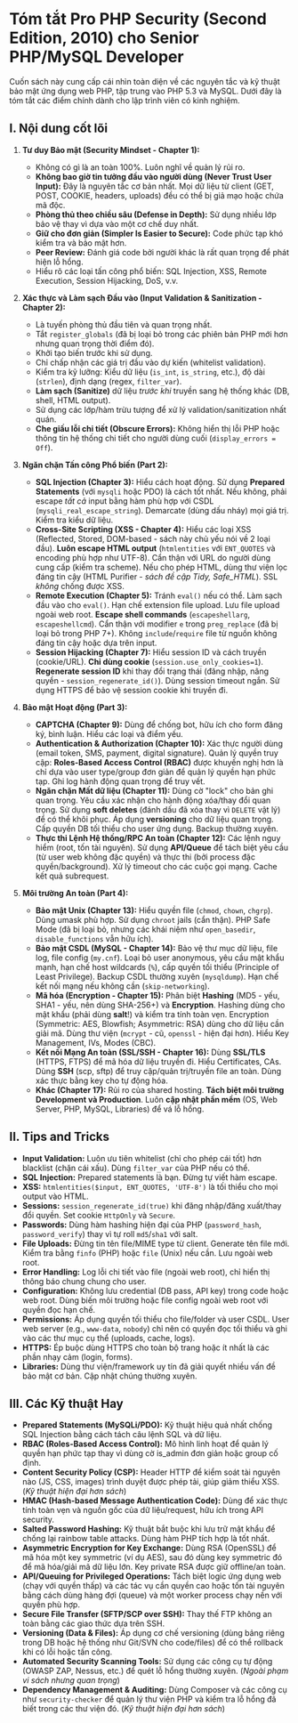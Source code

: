 # Tóm tắt Pro PHP Security (Second Edition, 2010) cho Senior PHP/MySQL Developer

Cuốn sách này cung cấp cái nhìn toàn diện về các nguyên tắc và kỹ thuật bảo mật ứng dụng web PHP, tập trung vào PHP 5.3 và MySQL. Dưới đây là tóm tắt các điểm chính dành cho lập trình viên có kinh nghiệm.

## I. Nội dung cốt lõi

1.  **Tư duy Bảo mật (Security Mindset - Chapter 1):**
    * Không có gì là an toàn 100%. Luôn nghĩ về quản lý rủi ro.
    * **Không bao giờ tin tưởng đầu vào người dùng (Never Trust User Input):** Đây là nguyên tắc cơ bản nhất. Mọi dữ liệu từ client (GET, POST, COOKIE, headers, uploads) đều có thể bị giả mạo hoặc chứa mã độc.
    * **Phòng thủ theo chiều sâu (Defense in Depth):** Sử dụng nhiều lớp bảo vệ thay vì dựa vào một cơ chế duy nhất.
    * **Giữ cho đơn giản (Simpler Is Easier to Secure):** Code phức tạp khó kiểm tra và bảo mật hơn.
    * **Peer Review:** Đánh giá code bởi người khác là rất quan trọng để phát hiện lỗ hổng.
    * Hiểu rõ các loại tấn công phổ biến: SQL Injection, XSS, Remote Execution, Session Hijacking, DoS, v.v.

2.  **Xác thực và Làm sạch Đầu vào (Input Validation & Sanitization - Chapter 2):**
    * Là tuyến phòng thủ đầu tiên và quan trọng nhất.
    * Tắt `register_globals` (đã bị loại bỏ trong các phiên bản PHP mới hơn nhưng quan trọng thời điểm đó).
    * Khởi tạo biến trước khi sử dụng.
    * Chỉ chấp nhận các giá trị đầu vào dự kiến (whitelist validation).
    * Kiểm tra kỹ lưỡng: Kiểu dữ liệu (`is_int`, `is_string`, etc.), độ dài (`strlen`), định dạng (regex, `filter_var`).
    * **Làm sạch (Sanitize)** dữ liệu *trước khi* truyền sang hệ thống khác (DB, shell, HTML output).
    * Sử dụng các lớp/hàm trừu tượng để xử lý validation/sanitization nhất quán.
    * **Che giấu lỗi chi tiết (Obscure Errors):** Không hiển thị lỗi PHP hoặc thông tin hệ thống chi tiết cho người dùng cuối (`display_errors = Off`).

3.  **Ngăn chặn Tấn công Phổ biến (Part 2):**
    * **SQL Injection (Chapter 3):** Hiểu cách hoạt động. Sử dụng **Prepared Statements** (với `mysqli` hoặc PDO) là cách tốt nhất. Nếu không, phải escape *tất cả* input bằng hàm phù hợp với CSDL (`mysqli_real_escape_string`). Demarcate (dùng dấu nháy) mọi giá trị. Kiểm tra kiểu dữ liệu.
    * **Cross-Site Scripting (XSS - Chapter 4):** Hiểu các loại XSS (Reflected, Stored, DOM-based - sách này chủ yếu nói về 2 loại đầu). **Luôn escape HTML output** (`htmlentities` với `ENT_QUOTES` và encoding phù hợp như UTF-8). Cẩn thận với URL do người dùng cung cấp (kiểm tra scheme). Nếu cho phép HTML, dùng thư viện lọc đáng tin cậy (HTML Purifier - *sách đề cập Tidy, Safe_HTML*). SSL *không* chống được XSS.
    * **Remote Execution (Chapter 5):** Tránh `eval()` nếu có thể. Làm sạch đầu vào cho `eval()`. Hạn chế extension file upload. Lưu file upload ngoài web root. **Escape shell commands** (`escapeshellarg`, `escapeshellcmd`). Cẩn thận với modifier `e` trong `preg_replace` (đã bị loại bỏ trong PHP 7+). Không `include`/`require` file từ nguồn không đáng tin cậy hoặc dựa trên input.
    * **Session Hijacking (Chapter 7):** Hiểu session ID và cách truyền (cookie/URL). **Chỉ dùng cookie** (`session.use_only_cookies=1`). **Regenerate session ID** khi thay đổi trạng thái (đăng nhập, nâng quyền - `session_regenerate_id()`). Dùng session timeout ngắn. Sử dụng HTTPS để bảo vệ session cookie khi truyền đi.

4.  **Bảo mật Hoạt động (Part 3):**
    * **CAPTCHA (Chapter 9):** Dùng để chống bot, hữu ích cho form đăng ký, bình luận. Hiểu các loại và điểm yếu.
    * **Authentication & Authorization (Chapter 10):** Xác thực người dùng (email token, SMS, payment, digital signature). Quản lý quyền truy cập: **Roles-Based Access Control (RBAC)** được khuyến nghị hơn là chỉ dựa vào user type/group đơn giản để quản lý quyền hạn phức tạp. Ghi log hành động quan trọng để truy vết.
    * **Ngăn chặn Mất dữ liệu (Chapter 11):** Dùng cờ "lock" cho bản ghi quan trọng. Yêu cầu xác nhận cho hành động xóa/thay đổi quan trọng. Sử dụng **soft deletes** (đánh dấu đã xóa thay vì `DELETE` vật lý) để có thể khôi phục. Áp dụng **versioning** cho dữ liệu quan trọng. Cấp quyền DB tối thiểu cho user ứng dụng. Backup thường xuyên.
    * **Thực thi Lệnh Hệ thống/RPC An toàn (Chapter 12):** Các lệnh nguy hiểm (root, tốn tài nguyên). Sử dụng **API/Queue** để tách biệt yêu cầu (từ user web không đặc quyền) và thực thi (bởi process đặc quyền/background). Xử lý timeout cho các cuộc gọi mạng. Cache kết quả subrequest.

5.  **Môi trường An toàn (Part 4):**
    * **Bảo mật Unix (Chapter 13):** Hiểu quyền file (`chmod`, `chown`, `chgrp`). Dùng umask phù hợp. Sử dụng `chroot` jails (cẩn thận). PHP Safe Mode (đã bị loại bỏ, nhưng các khái niệm như `open_basedir`, `disable_functions` vẫn hữu ích).
    * **Bảo mật CSDL (MySQL - Chapter 14):** Bảo vệ thư mục dữ liệu, file log, file config (`my.cnf`). Loại bỏ user anonymous, yêu cầu mật khẩu mạnh, hạn chế host wildcards (`%`), cấp quyền tối thiểu (Principle of Least Privilege). Backup CSDL thường xuyên (`mysqldump`). Hạn chế kết nối mạng nếu không cần (`skip-networking`).
    * **Mã hóa (Encryption - Chapter 15):** Phân biệt **Hashing** (MD5 - yếu, SHA1 - yếu, nên dùng SHA-256+) và **Encryption**. Hashing dùng cho mật khẩu (phải dùng **salt**!) và kiểm tra tính toàn vẹn. Encryption (Symmetric: AES, Blowfish; Asymmetric: RSA) dùng cho dữ liệu cần giải mã. Dùng thư viện (`mcrypt` - cũ, `openssl` - hiện đại hơn). Hiểu Key Management, IVs, Modes (CBC).
    * **Kết nối Mạng An toàn (SSL/SSH - Chapter 16):** Dùng **SSL/TLS** (HTTPS, FTPS) để mã hóa dữ liệu truyền đi. Hiểu Certificates, CAs. Dùng **SSH** (scp, sftp) để truy cập/quản trị/truyền file an toàn. Dùng xác thực bằng key cho tự động hóa.
    * **Khác (Chapter 17):** Rủi ro của shared hosting. **Tách biệt môi trường Development và Production**. Luôn **cập nhật phần mềm** (OS, Web Server, PHP, MySQL, Libraries) để vá lỗ hổng.

## II. Tips and Tricks

* **Input Validation:** Luôn ưu tiên whitelist (chỉ cho phép cái tốt) hơn blacklist (chặn cái xấu). Dùng `filter_var` của PHP nếu có thể.
* **SQL Injection:** Prepared statements là bạn. Đừng tự viết hàm escape.
* **XSS:** `htmlentities($input, ENT_QUOTES, 'UTF-8')` là tối thiểu cho mọi output vào HTML.
* **Sessions:** `session_regenerate_id(true)` khi đăng nhập/đăng xuất/thay đổi quyền. Set cookie `HttpOnly` và `Secure`.
* **Passwords:** Dùng hàm hashing hiện đại của PHP (`password_hash`, `password_verify`) thay vì tự roll `md5`/`sha1` với salt.
* **File Uploads:** Đừng tin tên file/MIME type từ client. Generate tên file mới. Kiểm tra bằng `finfo` (PHP) hoặc `file` (Unix) nếu cần. Lưu ngoài web root.
* **Error Handling:** Log lỗi chi tiết vào file (ngoài web root), chỉ hiển thị thông báo chung chung cho user.
* **Configuration:** Không lưu credential (DB pass, API key) trong code hoặc web root. Dùng biến môi trường hoặc file config ngoài web root với quyền đọc hạn chế.
* **Permissions:** Áp dụng quyền tối thiểu cho file/folder và user CSDL. User web server (e.g., `www-data`, `nobody`) chỉ nên có quyền đọc tối thiểu và ghi vào các thư mục cụ thể (uploads, cache, logs).
* **HTTPS:** Ép buộc dùng HTTPS cho toàn bộ trang hoặc ít nhất là các phần nhạy cảm (login, forms).
* **Libraries:** Dùng thư viện/framework uy tín đã giải quyết nhiều vấn đề bảo mật cơ bản. Cập nhật chúng thường xuyên.

## III. Các Kỹ thuật Hay

* **Prepared Statements (MySQLi/PDO):** Kỹ thuật hiệu quả nhất chống SQL Injection bằng cách tách câu lệnh SQL và dữ liệu.
* **RBAC (Roles-Based Access Control):** Mô hình linh hoạt để quản lý quyền hạn phức tạp thay vì dùng cờ is_admin đơn giản hoặc group cố định.
* **Content Security Policy (CSP):** Header HTTP để kiểm soát tài nguyên nào (JS, CSS, images) trình duyệt được phép tải, giúp giảm thiểu XSS. (*Kỹ thuật hiện đại hơn sách*)
* **HMAC (Hash-based Message Authentication Code):** Dùng để xác thực tính toàn vẹn và nguồn gốc của dữ liệu/request, hữu ích trong API security.
* **Salted Password Hashing:** Kỹ thuật bắt buộc khi lưu trữ mật khẩu để chống lại rainbow table attacks. Dùng hàm PHP tích hợp là tốt nhất.
* **Asymmetric Encryption for Key Exchange:** Dùng RSA (OpenSSL) để mã hóa một key symmetric (ví dụ AES), sau đó dùng key symmetric đó để mã hóa/giải mã dữ liệu lớn. Key private RSA được giữ offline/an toàn.
* **API/Queuing for Privileged Operations:** Tách biệt logic ứng dụng web (chạy với quyền thấp) và các tác vụ cần quyền cao hoặc tốn tài nguyên bằng cách dùng hàng đợi (queue) và một worker process chạy nền với quyền phù hợp.
* **Secure File Transfer (SFTP/SCP over SSH):** Thay thế FTP không an toàn bằng các giao thức dựa trên SSH.
* **Versioning (Data & Files):** Áp dụng cơ chế versioning (dùng bảng riêng trong DB hoặc hệ thống như Git/SVN cho code/files) để có thể rollback khi có lỗi hoặc tấn công.
* **Automated Security Scanning Tools:** Sử dụng các công cụ tự động (OWASP ZAP, Nessus, etc.) để quét lỗ hổng thường xuyên. (*Ngoài phạm vi sách nhưng quan trọng*)
* **Dependency Management & Auditing:** Dùng Composer và các công cụ như `security-checker` để quản lý thư viện PHP và kiểm tra lỗ hổng đã biết trong các thư viện đó. (*Kỹ thuật hiện đại hơn sách*)